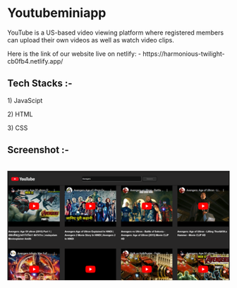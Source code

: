 # Youtubeminiapp
YouTube is a US-based video viewing platform where registered members can upload their own videos as well as watch video clips.

<p>Here is the link of our website live on netlify: - https://harmonious-twilight-cb0fb4.netlify.app/</p>

<p></p>

<h2>Tech Stacks :-</h2>
<p>1) JavaScipt</p>
<p>2) HTML</p>
<p>3) CSS</p>

<h2>Screenshot :-</h2>
<br>
<img src="./Youtube.png"/>

